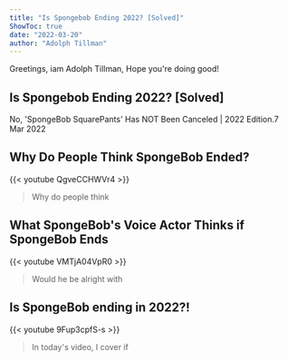 ```yaml
---
title: "Is Spongebob Ending 2022? [Solved]"
ShowToc: true 
date: "2022-03-20"
author: "Adolph Tillman" 
---
```


Greetings, iam Adolph Tillman, Hope you're doing good!
## Is Spongebob Ending 2022? [Solved]
 No, 'SpongeBob SquarePants' Has NOT Been Canceled | 2022 Edition.7 Mar 2022

## Why Do People Think SpongeBob Ended?
{{< youtube QgveCCHWVr4 >}}
>Why do people think 

## What SpongeBob's Voice Actor Thinks if SpongeBob Ends
{{< youtube VMTjA04VpR0 >}}
>Would he be alright with 

## Is SpongeBob ending in 2022?!
{{< youtube 9Fup3cpfS-s >}}
>In today's video, I cover if 

